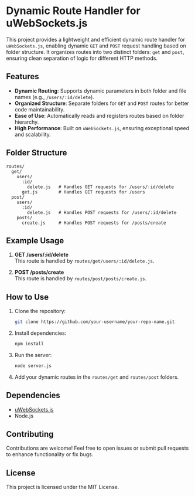 
# Dynamic Route Handler for uWebSockets.js

This project provides a lightweight and efficient dynamic route handler for `uWebSockets.js`, enabling dynamic `GET` and `POST` request handling based on folder structure. It organizes routes into two distinct folders: `get` and `post`, ensuring clean separation of logic for different HTTP methods.

## Features
- **Dynamic Routing**: Supports dynamic parameters in both folder and file names (e.g., `/users/:id/delete`).
- **Organized Structure**: Separate folders for `GET` and `POST` routes for better code maintainability.
- **Ease of Use**: Automatically reads and registers routes based on folder hierarchy.
- **High Performance**: Built on `uWebSockets.js`, ensuring exceptional speed and scalability.

## Folder Structure
```plaintext
routes/
  get/
    users/
      :id/
        delete.js   # Handles GET requests for /users/:id/delete
      get.js        # Handles GET requests for /users
  post/
    users/
      :id/
        delete.js   # Handles POST requests for /users/:id/delete
    posts/
      create.js     # Handles POST requests for /posts/create
```

## Example Usage
1. **GET /users/:id/delete**  
   This route is handled by `routes/get/users/:id/delete.js`.

2. **POST /posts/create**  
   This route is handled by `routes/post/posts/create.js`.

## How to Use
1. Clone the repository:
   ```bash
   git clone https://github.com/your-username/your-repo-name.git
   ```
2. Install dependencies:
   ```bash
   npm install
   ```
3. Run the server:
   ```bash
   node server.js
   ```
4. Add your dynamic routes in the `routes/get` and `routes/post` folders.

## Dependencies
- [uWebSockets.js](https://github.com/uNetworking/uWebSockets.js)
- Node.js

## Contributing
Contributions are welcome! Feel free to open issues or submit pull requests to enhance functionality or fix bugs.

## License
This project is licensed under the MIT License.

